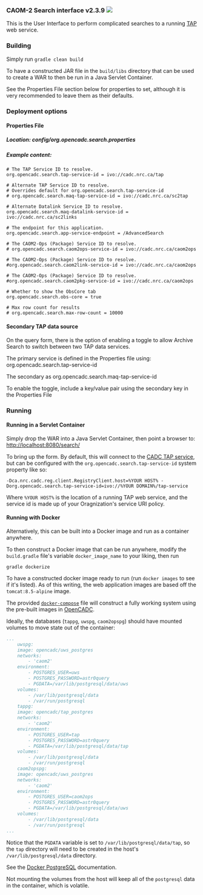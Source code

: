 ### CAOM-2 Search interface v2.3.9 <a href="https://travis-ci.org/opencadc/caom2ui"><img src="https://travis-ci.org/opencadc/caom2ui.svg?branch=bootstrap" /></a>

This is the User Interface to perform complicated searches to a running [TAP](http://www.ivoa.net/documents/TAP/) web service.

### Building

Simply run
`gradle clean build`

To have a constructed JAR file in the `build/libs` directory that can be used to create a WAR to then be run in a Java Servlet Container.

See the Properties File section below for properties to set, although it is very recommended to leave
them as their defaults.

### Deployment options
#### Properties File
##### Location: config/org.opencadc.search.properties

##### Example content:
```
# The TAP Service ID to resolve.
org.opencadc.search.tap-service-id = ivo://cadc.nrc.ca/tap

# Alternate TAP Service ID to resolve.
# Overrides default for org.opencadc.search.tap-service-id
# org.opencadc.search.maq-tap-service-id = ivo://cadc.nrc.ca/sc2tap

# Alternate Datalink Service ID to resolve.
org.opencadc.search.maq-datalink-service-id = ivo://cadc.nrc.ca/sc2links

# The endpoint for this application. 
org.opencadc.search.app-service-endpoint = /AdvancedSearch

# The CAOM2-Ops (Package) Service ID to resolve.
# org.opencadc.search.caom2ops-service-id = ivo://cadc.nrc.ca/caom2ops

# The CAOM2-Ops (Package) Service ID to resolve.
#org.opencadc.search.caom2link-service-id = ivo://cadc.nrc.ca/caom2ops

# The CAOM2-Ops (Package) Service ID to resolve.
#org.opencadc.search.caom2pkg-service-id = ivo://cadc.nrc.ca/caom2ops

# Whether to show the ObsCore tab
org.opencadc.search.obs-core = true

# Max row count for results
# org.opencadc.search.max-row-count = 10000
```

#### Secondary TAP data source
On the query form, there is the option of enabling a toggle to allow Archive Search to switch between two TAP data services.

The primary service is defined in the Properties file using:
org.opencadc.search.tap-service-id

The secondary as
org.opencadc.search.maq-tap-service-id

To enable the toggle, include a key/value pair using the secondary key in the Properties File


### Running

#### Running in a Servlet Container
Simply drop the WAR into a Java Servlet Container, then point a browser to:
[http://localhost:8080/search/](http://localhost:8080/search/)

To bring up the form.  By default, this will connect to the [CADC TAP service](http://www.cadc-ccda.hia-iha.nrc-cnrc.gc.ca/tap), but can be configured with the `org.opencadc.search.tap-service-id` system property like so:

`-Dca.nrc.cadc.reg.client.RegistryClient.host=%YOUR HOST% -Dorg.opencadc.search.tap-service-id=ivo://%YOUR DOMAIN%/tap-service`

Where `%YOUR HOST%` is the location of a running TAP web service, and the service id is made up of your Oragnization's service URI policy.

#### Running with Docker

Alternatively, this can be built into a Docker image and run as a container anywhere.

To then construct a Docker image that can be run anywhere, modify the `build.gradle` file's variable `docker_image_name` to your liking, then run

`gradle dockerize`

To have a constructed docker image ready to run (run `docker images` to see if it's listed).  As of this writing, the web application images are based off the `tomcat:8.5-alpine` image.

The provided [`docker-compose`](docker-compose.yml) file will construct a fully working system using the pre-built images in [OpenCADC](https://hub.docker.com/r/opencadc/).

Ideally, the databases (`tappg`, `uwspg`, `caom2opspg`) should have mounted volumes to move state out of the container:

```YAML
...
    uwspg:
    image: opencadc/uws_postgres
    networks:
        - 'caom2'
    environment:
        - POSTGRES_USER=uws
        - POSTGRES_PASSWORD=astr0query
        - PGDATA=/var/lib/postgresql/data/uws
    volumes:
        - /var/lib/postgresql/data
        - /var/run/postgresql
    tappg:
    image: opencadc/tap_postgres
    networks:
        - 'caom2'
    environment:
        - POSTGRES_USER=tap
        - POSTGRES_PASSWORD=astr0query
        - PGDATA=/var/lib/postgresql/data/tap
    volumes:
        - /var/lib/postgresql/data
        - /var/run/postgresql
    caom2opspg:
    image: opencadc/uws_postgres
    networks:
        - 'caom2'
    environment:
        - POSTGRES_USER=caom2ops
        - POSTGRES_PASSWORD=astr0query
        - PGDATA=/var/lib/postgresql/data/uws
    volumes:
        - /var/lib/postgresql/data
        - /var/run/postgresql
...
```

Notice that the `PGDATA` variable is set to `/var/lib/postgresql/data/tap`, so the `tap` directory will need to be created in the host's `/var/lib/postgresql/data` directory.

See the [Docker PostgreSQL](https://hub.docker.com/_/postgres) documentation.

Not mounting the volumes from the host will keep all of the `postgresql` data in the container, which is volatile.
